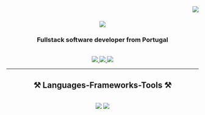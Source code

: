<!-- visitor counter -->
<img align="right" src="https://visitor-badge.laobi.icu/badge?page_id=J0-23.J0-23" />


<!-- hey there message -->
<h1 align="center">
    <img src="https://readme-typing-svg.herokuapp.com/?font=Righteous&size=35&center=true&vCenter=true&width=500&height=70&duration=4000&lines=Hey+There!+👋;+I'm+Jorge+Oliveira!;" />
</h1>

<!-- header -->
<h3 align="center">Fullstack software developer from Portugal</h3>

<br/>


 <!-- link buttons -->
<div align="center"> 
  <a href="mailto:jorgeoliveira2k22@gmail.com">
    <img src="https://img.shields.io/badge/Gmail-333333?style=for-the-badge&logo=gmail&logoColor=red" />
  </a>
  <a href="https://linkedin.com/in/jorge-oliveira23" target="_blank">
    <img src="https://img.shields.io/badge/LinkedIn-0077B5?style=for-the-badge&logo=linkedin&logoColor=white" target="_blank" />
  </a>
  <a href="#" target="_blank">
     <img src="https://img.shields.io/badge/Portfolio-FF5722?style=for-the-badge&logo=todoist&logoColor=white" target="_blank" /> 
  </a>
</div>

<hr/>

<h2 align="center">⚒️ Languages-Frameworks-Tools ⚒️</h2>
<br/>
<div align="center">
    <img src="https://skillicons.dev/icons?i=react,mongodb,postgresql,tailwind,git" />
    <img src="https://skillicons.dev/icons?i=nodejs,python,javascript,html,css,mongodb,nextjs,vscode,github,figma," /><br>
</div>
